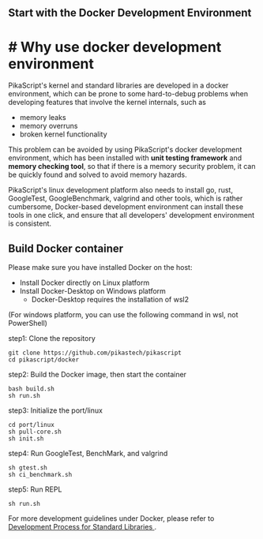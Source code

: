 ## Start with the Docker Development Environment

# # Why use docker development environment

PikaScript's kernel and standard libraries are developed in a docker environment, which can be prone to some hard-to-debug problems when developing features that involve the kernel internals, such as

- memory leaks
- memory overruns
- broken kernel functionality

This problem can be avoided by using PikaScript's docker development environment, which has been installed with **unit testing framework** and **memory checking tool**, so that if there is a memory security problem, it can be quickly found and solved to avoid memory hazards.

PikaScript's linux development platform also needs to install go, rust, GoogleTest, GoogleBenchmark, valgrind and other tools, which is rather cumbersome, Docker-based development environment can install these tools in one click, and ensure that all developers' development environment is consistent.


## Build Docker container

Please make sure you have installed Docker on the host:

- Install Docker directly on Linux platform
- Install Docker-Desktop on Windows platform
  - Docker-Desktop requires the installation of wsl2 

(For windows platform, you can use the following command in wsl, not PowerShell)

step1: Clone the repository

``` shell
git clone https://github.com/pikastech/pikascript
cd pikascript/docker 
```

step2: Build the Docker image, then start the container
```
bash build.sh
sh run.sh
```

step3: Initialize the port/linux

``` shell	
cd port/linux
sh pull-core.sh
sh init.sh
```

step4: Run GoogleTest, BenchMark, and valgrind
``` shell
sh gtest.sh
sh ci_benchmark.sh
```

step5: Run REPL
``` shell
sh run.sh
```

For more development guidelines under Docker, please refer to [ Development Process for Standard Libraries ](https://pikadoc.readthedocs.io/en/latest/contribute_to_stdlib.html).


